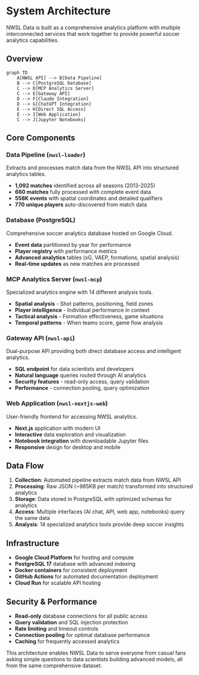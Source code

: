 # System Architecture

NWSL Data is built as a comprehensive analytics platform with multiple interconnected services that work together to provide powerful soccer analytics capabilities.

## Overview

```mermaid
graph TD
    A[NWSL API] --> B[Data Pipeline]
    B --> C[PostgreSQL Database]
    C --> D[MCP Analytics Server]
    C --> E[Gateway API]
    D --> F[Claude Integration]
    D --> G[ChatGPT Integration]
    E --> H[Direct SQL Access]
    E --> I[Web Application]
    C --> J[Jupyter Notebooks]
```

## Core Components

### Data Pipeline (`nwsl-loader`)
Extracts and processes match data from the NWSL API into structured analytics tables.

- **1,092 matches** identified across all seasons (2013-2025)
- **660 matches** fully processed with complete event data
- **558K events** with spatial coordinates and detailed qualifiers
- **770 unique players** auto-discovered from match data

### Database (PostgreSQL)
Comprehensive soccer analytics database hosted on Google Cloud.

- **Event data** partitioned by year for performance
- **Player registry** with performance metrics
- **Advanced analytics** tables (xG, VAEP, formations, spatial analysis)
- **Real-time updates** as new matches are processed

### MCP Analytics Server (`nwsl-mcp`)
Specialized analytics engine with 14 different analysis tools.

- **Spatial analysis** - Shot patterns, positioning, field zones
- **Player intelligence** - Individual performance in context
- **Tactical analysis** - Formation effectiveness, game situations
- **Temporal patterns** - When teams score, game flow analysis

### Gateway API (`nwsl-api`)
Dual-purpose API providing both direct database access and intelligent analytics.

- **SQL endpoint** for data scientists and developers
- **Natural language** queries routed through AI analytics
- **Security features** - read-only access, query validation
- **Performance** - connection pooling, query optimization

### Web Application (`nwsl-nextjs-web`)
User-friendly frontend for accessing NWSL analytics.

- **Next.js** application with modern UI
- **Interactive** data exploration and visualization
- **Notebook integration** with downloadable Jupyter files
- **Responsive** design for desktop and mobile

## Data Flow

1. **Collection**: Automated pipeline extracts match data from NWSL API
2. **Processing**: Raw JSON (~985KB per match) transformed into structured analytics
3. **Storage**: Data stored in PostgreSQL with optimized schemas for analytics
4. **Access**: Multiple interfaces (AI chat, API, web app, notebooks) query the same data
5. **Analysis**: 14 specialized analytics tools provide deep soccer insights

## Infrastructure

- **Google Cloud Platform** for hosting and compute
- **PostgreSQL 17** database with advanced indexing
- **Docker containers** for consistent deployment
- **GitHub Actions** for automated documentation deployment
- **Cloud Run** for scalable API hosting

## Security & Performance

- **Read-only** database connections for all public access
- **Query validation** and SQL injection protection
- **Rate limiting** and timeout controls
- **Connection pooling** for optimal database performance
- **Caching** for frequently accessed analytics

This architecture enables NWSL Data to serve everyone from casual fans asking simple questions to data scientists building advanced models, all from the same comprehensive dataset.